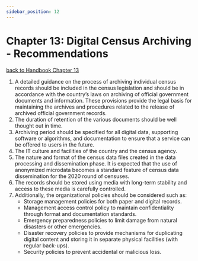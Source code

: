 ```yaml
---
sidebar_position: 12
---
```


# Chapter 13: Digital Census Archiving - Recommendations
[back to Handbook Chapter 13](/docs/category/chapter-13-digital-census-archiving)

1. A detailed guidance on the process of archiving individual census records should be included in the census legislation and should be in accordance with the country’s laws on archiving of official government documents and information. These provisions provide the legal basis for maintaining the archives and procedures related to the release of archived official government records.
2. The duration of retention of the various documents should be well thought out in time.
3. Archiving period should be specified for all digital data, supporting software or algorithms, and documentation to ensure that a service can be offered to users in the future.
4. The IT culture and facilities of the country and the census agency.
5. The nature and format of the census data files created in the data processing and dissemination phase. It is expected that the use of anonymized microdata becomes a standard feature of census data dissemination for the 2020 round of censuses.
6. The records should be stored using media with long-term stability and access to these media is carefully controlled.
7.	Additionally, the organizational policies should be considered such as: 
    -	Storage management policies for both paper and digital records.
    -	Management access control policy to maintain confidentiality through format and documentation standards.
    -	Emergency preparedness policies to limit damage from natural disasters or other emergencies.
    -	Disaster recovery policies to provide mechanisms for duplicating digital content and storing it in separate physical facilities (with regular back-ups).
    -	Security policies to prevent accidental or malicious loss.
